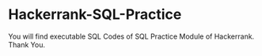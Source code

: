 # Hackerrank-SQL-Practice
You will find executable SQL Codes of SQL Practice Module of Hackerrank.
Thank You.

